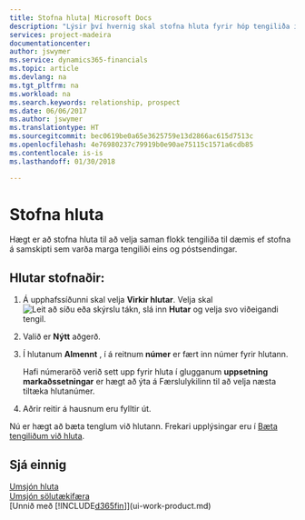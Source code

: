 ```yaml
---
title: Stofna hluta| Microsoft Docs
description: "Lýsir því hvernig skal stofna hluta fyrir hóp tengiliða í Finance and Operations, Business Edition t.d. til að ná í nokkra tengiliði með beinum tölvupóstsendingum."
services: project-madeira
documentationcenter: 
author: jswymer
ms.service: dynamics365-financials
ms.topic: article
ms.devlang: na
ms.tgt_pltfrm: na
ms.workload: na
ms.search.keywords: relationship, prospect
ms.date: 06/06/2017
ms.author: jswymer
ms.translationtype: HT
ms.sourcegitcommit: bec0619be0a65e3625759e13d2866ac615d7513c
ms.openlocfilehash: 4e76980237c79919b0e90ae75115c1571a6cdb85
ms.contentlocale: is-is
ms.lasthandoff: 01/30/2018

---
```

# <a name="create-segments"></a>Stofna hluta
Hægt er að stofna hluta til að velja saman flokk tengiliða til dæmis ef stofna á samskipti sem varða marga tengiliði eins og póstsendingar.

## <a name="to-create-a-segment"></a>Hlutar stofnaðir:
1. Á upphafssíðunni skal velja **Virkir hlutar**. Velja skal ![Leit að síðu eða skýrslu](media/ui-search/search_small.png "Leit að síðu eða skýrslu táknið") tákn, slá inn **Hutar** og velja svo viðeigandi tengil.
2. Valið er **Nýtt** aðgerð.
3. Í hlutanum **Almennt** , í á reitnum **númer** er fært inn númer fyrir hlutann.

    Hafi númeraröð verið sett upp fyrir hluta í glugganum **uppsetning markaðssetningar** er hægt að ýta á Færslulykilinn til að velja næsta tiltæka hlutanúmer.
4. Aðrir reitir á hausnum eru fylltir út.

Nú er hægt að bæta tenglum við hlutann. Frekari upplýsingar eru í [Bæta tengiliðum við hluta](marketing-add-contact-segment.md).

## <a name="see-also"></a>Sjá einnig
[Umsjón hluta](marketing-segments.md)  
[Umsjón sölutækifæra](marketing-manage-sales-opportunities.md)  
[Unnið með [!INCLUDE[d365fin](includes/d365fin_md.md)]](ui-work-product.md)  

